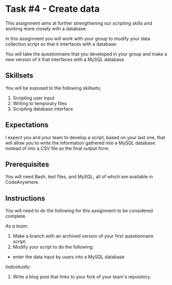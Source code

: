 # Task #4 - Create data

This assignment aims at further strengthening our scripting skills and working more closely with a database.

In this assignment you will work with your group to modify your data collection script so that it interfaces with a database. 

You will take the questionnaire that you developed in your group and make a new version of it that interfaces with a MySQL database. 

## Skillsets

You will be exposed to the following skillsets;

1. Scripting user input
2. Writing to temporary files
3. Scripting database interface

## Expectations

I expect you and your team to develop a script, based on your last one, that will allow you to write the information gathered into a MySQL database instead of into a CSV file as the final output form. 

## Prerequisites
You will need Bash, text files, and MySQL, all of which are available in CodeAnywhere.

## Instructions

You will need to do the following for this assignment to be considered complete. 

*As a team:*

1. Make a branch with an archived version of your first questionnaire script.
3. Modify your script to do the following:
  - enter the data input by users into a MySQL database 

*Individually:*

1. Write a blog post that links to your fork of your team's repository. 
